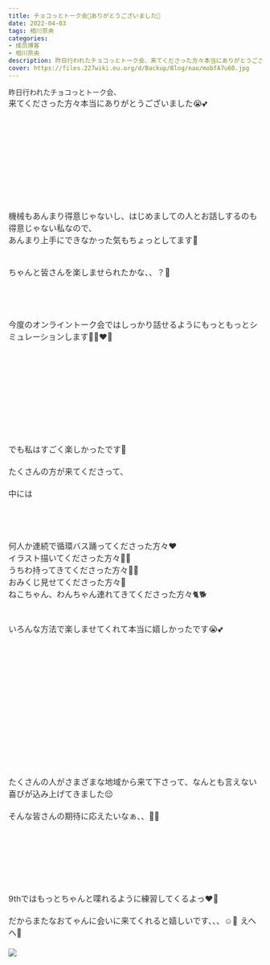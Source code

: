 ```yaml
---
title: チョコっとトーク会🍫ありがとうございました🎀
date: 2022-04-03
tags: 相川奈央
categories: 
- 成员博客
- 相川奈央
description: 昨日行われたチョコっとトーク会、来てくださった方々本当にありがとうございました😭💕          機械もあんまり得意じゃないし、はじめましての人とお話しするのも得意じゃない私なので、あんまり上...
cover: https://files.227wiki.eu.org/d/Backup/Blog/nao/mobfA7u60.jpg 
---
```

<div class="blog_detail__main">
<span style="word-spacing:1px;color:rgb(49,49,49)">昨日行われたチョコっとトーク会、</span><div dir="auto" style="font-size:1rem;word-spacing:1px;color:rgb(49,49,49)">来てくださった方々本当にありがとうございました😭💕</div><div>　</div><div>　</div><div>　</div><div>　</div><div>　</div><div>　</div><div>　</div><div>　</div><div>　</div><div>　</div><div dir="auto" style="font-size:1rem;word-spacing:1px;color:rgb(49,49,49)">機械もあんまり得意じゃないし、はじめましての人とお話しするのも得意じゃない私なので、</div><div dir="auto" style="font-size:1rem;word-spacing:1px;color:rgb(49,49,49)">あんまり上手にできなかった気もちょっとしてます🥺</div><div>　</div><div>　</div><div dir="auto" style="font-size:1rem;word-spacing:1px;color:rgb(49,49,49)">ちゃんと皆さんを楽しませられたかな、、？🥲</div><div>　</div><div>　</div><div>　</div><div>　</div><div dir="auto" style="font-size:1rem;word-spacing:1px;color:rgb(49,49,49)">今度のオンライントーク会ではしっかり話せるようにもっともっとシミュレーションします💪🏻❤️‍🔥</div><div>　</div><div>　</div><div>　</div><div>　</div><div dir="auto" style="word-spacing:1px;color:rgb(49,49,49)"><div>　</div><div>　</div><div>　</div><div>　</div><div>　</div></div><div>　</div><div dir="auto" style="font-size:1rem;word-spacing:1px;color:rgb(49,49,49)">でも私はすごく楽しかったです🥰</div><div>　</div><div dir="auto" style="font-size:1rem;word-spacing:1px;color:rgb(49,49,49)">たくさんの方が来てくださって、</div><div>　</div><div dir="auto" style="font-size:1rem;word-spacing:1px;color:rgb(49,49,49)">中には</div><div>　</div><div>　</div><div>　</div><div>　</div><div dir="auto" style="font-size:1rem;word-spacing:1px;color:rgb(49,49,49)">何人か連続で循環バス踊ってくださった方々❤️</div><div dir="auto" style="font-size:1rem;word-spacing:1px;color:rgb(49,49,49)">イラスト描いてくださった方々✍🏻</div><div dir="auto" style="font-size:1rem;word-spacing:1px;color:rgb(49,49,49)">うちわ持ってきてくださった方々👩🏻</div><div dir="auto" style="font-size:1rem;word-spacing:1px;color:rgb(49,49,49)">おみくじ見せてくださった方々🥠</div><div dir="auto" style="font-size:1rem;word-spacing:1px;color:rgb(49,49,49)">ねこちゃん、わんちゃん連れてきてくださった方々🐈🐕</div><div>　</div><div>　</div><div dir="auto" style="font-size:1rem;word-spacing:1px;color:rgb(49,49,49)">いろんな方法で楽しませてくれて本当に嬉しかったです😭💕</div><div>　</div><div>　</div><div>　</div><div>　</div><div>　</div><div>　</div><div>　</div><div>　</div><div>　</div><div>　</div><div>　</div><div>　</div><div>　</div><div>　</div><div dir="auto" style="font-size:1rem;word-spacing:1px;color:rgb(49,49,49)">たくさんの人がさまざまな地域から来て下さって、なんとも言えない喜びが込み上げてきました😌</div><div>　</div><div dir="auto" style="font-size:1rem;word-spacing:1px;color:rgb(49,49,49)">そんな皆さんの期待に応えたいなぁ、、🥺🥺</div><div>　</div><div>　</div><div>　</div><div>　</div><div>　</div><div>　</div><div>　</div><div dir="auto" style="font-size:1rem;word-spacing:1px;color:rgb(49,49,49)">9thではもっとちゃんと喋れるように練習してくるよっ❤️‍🔥</div><div>　</div><div dir="auto" style="font-size:1rem;word-spacing:1px;color:rgb(49,49,49)">だからまたなおてゃんに会いに来てくれると嬉しいです、、、☺️💓 えへへ🙈</div><div>　</div><div dir="auto" style="font-size:1rem;word-spacing:1px;color:rgb(49,49,49)"><div><img src="https://files.227wiki.eu.org/d/Backup/Blog/nao/mobfA7u60.jpg" style="max-width: 100%;"/></div><br/></div>
<!--twitter-->

<!--//twitter-->
</div>